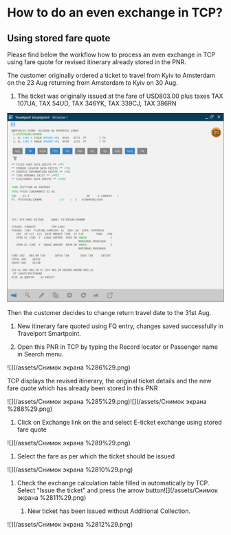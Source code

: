 # How to do an even exchange in TCP?

## Using stored fare quote

Please find below the workflow how to process an even exchange in TCP using fare quote for revised itinerary already stored in the PNR.

The customer originally ordered a ticket to travel from Kyiv to Amsterdam on the 23 Aug returning from Amsterdam to Kyiv on 30 Aug.

1. The ticket was originally issued at the fare of USD803.00 plus taxes TAX 107UA, TAX 54UD, TAX 346YK, TAX 339CJ, TAX 386RN

![](/assets/screen.png)

Then the customer decides to change return travel date to the 31st Aug.

1. New itinerary fare quoted using FQ entry, changes saved successfully in Travelport Smartpoint.

2. Open this PNR in TCP by typing the Record locator or Passenger name in Search menu.

![](/assets/Снимок экрана %286%29.png)

TCP displays the revised itinerary, the original ticket details and the new fare quote which has already been stored in this PNR

![](/assets/Снимок экрана %285%29.png)![](/assets/Снимок экрана %288%29.png)

1. Click on Exchange link on the  and select E-ticket exchange using stored fare quote 

![](/assets/Снимок экрана %289%29.png)

1. Select the fare as per which the ticket should be issued

![](/assets/Снимок экрана %2810%29.png)

1. Check the exchange calculation table filled in automatically by TCP.  Select "Issue the ticket" and press the arrow button![](/assets/Снимок экрана %2811%29.png)

   1. New ticket has been issued without Additional Collection.

![](/assets/Снимок экрана %2812%29.png)

